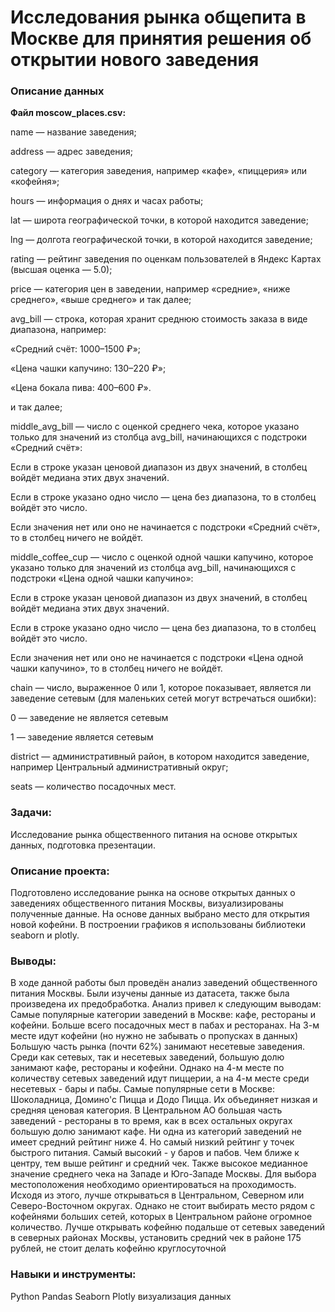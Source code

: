 # **Исследования рынка общепита в Москве для принятия решения об открытии нового заведения**

### **Описание данных**

**Файл moscow_places.csv:**

name — название заведения;

address — адрес заведения;

category — категория заведения, например «кафе», «пиццерия» или «кофейня»;

hours — информация о днях и часах работы;

lat — широта географической точки, в которой находится заведение;

lng — долгота географической точки, в которой находится заведение;

rating — рейтинг заведения по оценкам пользователей в Яндекс Картах (высшая оценка — 5.0);

price — категория цен в заведении, например «средние», «ниже среднего», «выше среднего» и так далее;

avg_bill — строка, которая хранит среднюю стоимость заказа в виде диапазона, например: 

«Средний счёт: 1000–1500 ₽»;

«Цена чашки капучино: 130–220 ₽»;

«Цена бокала пива: 400–600 ₽».

и так далее;

middle_avg_bill — число с оценкой среднего чека, которое указано только для значений из столбца avg_bill, начинающихся с подстроки «Средний счёт»: 

Если в строке указан ценовой диапазон из двух значений, в столбец войдёт медиана этих двух значений.

Если в строке указано одно число — цена без диапазона, то в столбец войдёт это число.

Если значения нет или оно не начинается с подстроки «Средний счёт», то в столбец ничего не войдёт.

middle_coffee_cup — число с оценкой одной чашки капучино, которое указано только для значений из столбца avg_bill, начинающихся с подстроки «Цена одной чашки капучино»: 

Если в строке указан ценовой диапазон из двух значений, в столбец войдёт медиана этих двух значений.

Если в строке указано одно число — цена без диапазона, то в столбец войдёт это число.

Если значения нет или оно не начинается с подстроки «Цена одной чашки капучино», то в столбец ничего не войдёт.

chain — число, выраженное 0 или 1, которое показывает, является ли заведение сетевым (для маленьких сетей могут встречаться ошибки):

0 — заведение не является сетевым

1 — заведение является сетевым

district — административный район, в котором находится заведение, например Центральный административный округ;

seats — количество посадочных мест.

### **Задачи:**

Исследование рынка общественного питания на основе открытых данных, подготовка презентации.

### **Описание проекта:**

Подготовлено исследование рынка на основе открытых данных о заведениях общественного питания Москвы, визуализированы полученные данные. На основе данных выбрано место для открытия новой кофейни. В построении графиков я использованы библиотеки seaborn и plotly. 

### **Выводы:**

В ходе данной работы был проведён анализ заведений общественного питания Москвы. Были изучены данные из датасета, также была произведена их предобработка.
Анализ привел к следующим выводам:
Самые популярные категории заведений в Москве: кафе, рестораны и кофейни. Больше всего посадочных мест в пабах и ресторанах. На 3-м месте идут кофейни (но нужно не забывать о пропусках в данных) Большую часть рынка (почти 62%) занимают несетевые заведения. Среди как сетевых, так и несетевых заведений, большую долю занимают кафе, рестораны и кофейни. Однако на 4-м месте по количеству сетевых заведений идут пиццерии, а на 4-м месте среди несетевых - бары и пабы. Самые популярные сети в Москве: Шоколадница, Домино'с Пицца и Додо Пицца. Их объединяет низкая и средняя ценовая категория. В Центральном АО большая часть заведений - рестораны в то время, как в всех остальных округах большую долю занимают кафе. Ни одна из категорий заведений не имеет средний рейтинг ниже 4. Но самый низкий рейтинг у точек быстрого питания. Самый высокий - у баров и пабов. Чем ближе к центру, тем выше рейтинг и средний чек. Также высокое медианное значение среднего чека на Западе и Юго-Западе Москвы.
Для выбора местоположения необходимо ориентироваться на проходимость. Исходя из этого, лучше открываться в Центральном, Северном или Северо-Восточном округах. Однако не стоит выбирать место рядом с кофейнями больших сетей, которых в Центральном районе огромное количество. Лучше открывать кофейню подальше от сетевых заведений в северных районах Москвы, установить средний чек в районе 175 рублей, не стоит делать кофейню круглосуточной

### **Навыки и инструменты:**

Python
Pandas
Seaborn
Plotly
визуализация данных
